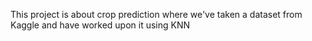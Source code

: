 This project is about crop prediction where we've taken a dataset from Kaggle and have worked upon it using KNN
